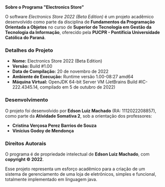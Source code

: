 **Sobre o Programa "Electronics Store"**  

O software *Electronics Store 2022 (Beta Edition)* é um projeto acadêmico desenvolvido como parte da disciplina de **Fundamentos da Programação Orientada a Objetos** no curso de **Superior de Tecnologia em Gestão da Tecnologia da Informação**, oferecido pela **PUCPR - Pontifícia Universidade Católica do Paraná**.  

### **Detalhes do Projeto**  
- **Nome:** Electronics Store 2022 (Beta Edition)  
- **Versão:** Build #1.00  
- **Data de Compilação:** 20 de novembro de 2022  
- **Ambiente de Execução:** Runtime versão 1.00-08:27 amd64  
- **Máquina Virtual:** OpenJDK 64-bit Server VM (JetBrains Build #IC-222.4345.14, compilado em 5 de outubro de 2022)  

### **Desenvolvimento**  
O projeto foi desenvolvido por **Edson Luiz Machado** (RA: 1112022208857), como parte da **Atividade Somativa 2**, sob a orientação dos professores:  
- **Cristina Verçosa Perez Barrios de Souza**  
- **Vinícius Godoy de Mendonça**  

### **Direitos Autorais**  
O programa é de propriedade intelectual de **Edson Luiz Machado**, com **copyright © 2022**.  

Esse projeto representa um esforço acadêmico para a criação de um sistema de gerenciamento de uma loja de eletrônicos, simples e funcional, totalmente implementado em linguagem java.
